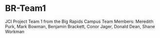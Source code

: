 # BR-Team1
JCI Project Team 1 from the Big Rapids Campus
Team Members:
Meredith Purk, 
Mark Bowman, 
Benjamin Brackett, 
Conor Jager, 
Donald Dean, 
Shane Workman
